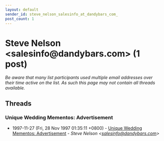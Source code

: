 ```yaml
---
layout: default
sender_id: steve_nelson_salesinfo_at_dandybars_com_
post_count: 1
---
```


# Steve Nelson <salesinfo<span>@</span>dandybars.com> (1 post)

_Be aware that many list participants used multiple email addresses over their time active on the list. As such this page may not contain all threads available._

## Threads

### Unique Wedding Mementos: Advertisement
+ 1997-11-27 (Fri, 28 Nov 1997 01:35:11 +0800) - [Unique Wedding Mementos: Advertisement](/archive/1997/11/943d657c56d739c199eb0a5bb9c178aff0543a88084d068d1455a7aa7e9f0391) - _Steve Nelson \<salesinfo@dandybars.com\>_

